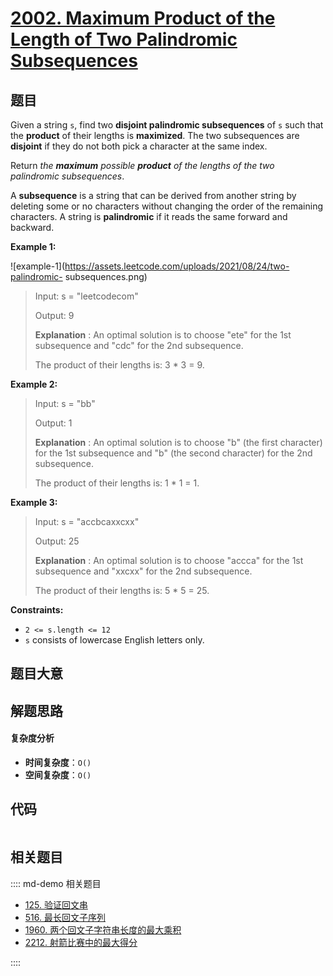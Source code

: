 # [2002. Maximum Product of the Length of Two Palindromic Subsequences](https://leetcode.com/problems/maximum-product-of-the-length-of-two-palindromic-subsequences/)

## 题目

Given a string `s`, find two **disjoint palindromic subsequences** of `s` such
that the **product** of their lengths is **maximized**. The two subsequences
are **disjoint** if they do not both pick a character at the same index.

Return _the **maximum** possible **product** of the lengths of the two
palindromic subsequences_.

A **subsequence** is a string that can be derived from another string by
deleting some or no characters without changing the order of the remaining
characters. A string is **palindromic** if it reads the same forward and
backward.

**Example 1:**

![example-1](https://assets.leetcode.com/uploads/2021/08/24/two-palindromic-
subsequences.png)

> Input: s = "leetcodecom"
>
> Output: 9
>
> **Explanation** : An optimal solution is to choose "ete" for the 1st subsequence and "cdc" for the 2nd subsequence.
>
> The product of their lengths is: 3 \* 3 = 9.

**Example 2:**

> Input: s = "bb"
>
> Output: 1
>
> **Explanation** : An optimal solution is to choose "b" (the first character) for the 1st subsequence and "b" (the second character) for the 2nd subsequence.
>
> The product of their lengths is: 1 \* 1 = 1.

**Example 3:**

> Input: s = "accbcaxxcxx"
>
> Output: 25
>
> **Explanation** : An optimal solution is to choose "accca" for the 1st subsequence and "xxcxx" for the 2nd subsequence.
>
> The product of their lengths is: 5 \* 5 = 25.

**Constraints:**

- `2 <= s.length <= 12`
- `s` consists of lowercase English letters only.

## 题目大意

## 解题思路

#### 复杂度分析

- **时间复杂度**：`O()`
- **空间复杂度**：`O()`

## 代码

```javascript

```

## 相关题目

:::: md-demo 相关题目

- [125. 验证回文串](./0125.md)
- [516. 最长回文子序列](https://leetcode.com/problems/longest-palindromic-subsequence)
- [1960. 两个回文子字符串长度的最大乘积](https://leetcode.com/problems/maximum-product-of-the-length-of-two-palindromic-substrings)
- [2212. 射箭比赛中的最大得分](https://leetcode.com/problems/maximum-points-in-an-archery-competition)

::::
